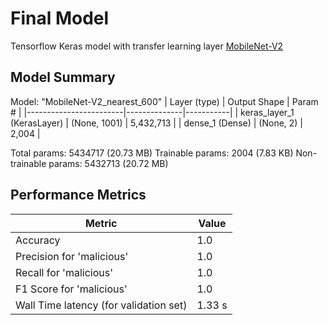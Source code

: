 # Final Model

Tensorflow Keras model with transfer learning layer [MobileNet-V2](https://www.kaggle.com/models/google/mobilenet-v2/frameworks/tensorFlow2/variations/130-224-classification/versions/1?tfhub-redirect=true)

## Model Summary

Model: "MobileNet-V2_nearest_600"
| Layer (type) | Output Shape | Param # |
|------------------------|--------------|-----------|
| keras_layer_1 (KerasLayer) | (None, 1001) | 5,432,713 |
| dense_1 (Dense) | (None, 2) | 2,004 |

Total params: 5434717 (20.73 MB)
Trainable params: 2004 (7.83 KB)
Non-trainable params: 5432713 (20.72 MB)

## Performance Metrics

| Metric                                 | Value  |
| -------------------------------------- | ------ |
| Accuracy                               | 1.0    |
| Precision for 'malicious'              | 1.0    |
| Recall for 'malicious'                 | 1.0    |
| F1 Score for 'malicious'               | 1.0    |
| Wall Time latency (for validation set) | 1.33 s |
